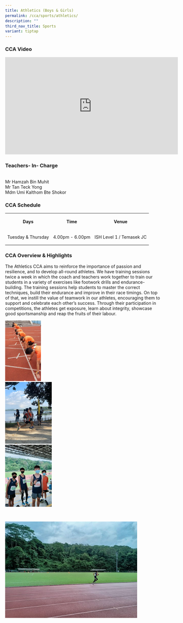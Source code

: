 ```yaml
---
title: Athletics (Boys & Girls)
permalink: /cca/sports/athletics/
description: ""
third_nav_title: Sports
variant: tiptap
---
```

<h3>CCA Video</h3><div class="iframe-wrapper"><iframe height="315" width="560" allowfullscreen="true" frameborder="0" src="https://www.youtube.com/embed/rmbZLIUx1to"></iframe></div><h3>Teachers- In- Charge</h3><p><br>Mr Hamzah Bin Muhit<br>Mr Tan Teck Yong <br>Mdm Umi Kalthom Bte Shokor</p><h3>CCA Schedule</h3><table><tbody><tr><th rowspan="1" colspan="1"><p>Days</p></th><th rowspan="1" colspan="1"><p>Time</p></th><th rowspan="1" colspan="1"><p>Venue</p></th></tr><tr><td rowspan="1" colspan="1"><p>Tuesday &amp; Thursday</p></td><td rowspan="1" colspan="1"><p>4.00pm - 6.00pm</p></td><td rowspan="1" colspan="1"><p>ISH Level 1 / Temasek JC</p></td></tr></tbody></table><h3>CCA Overview &amp; Highlights</h3><p>The Athletics CCA aims to reinforce the importance of passion and resilience, and to develop all-round athletes. We have training sessions twice a week in which the coach and teachers work together to train our students in a variety of exercises like footwork drills and endurance-building. The training sessions help students to master the correct techniques, build their endurance and improve in their race timings. On top of that, we instill the value of teamwork in our athletes, encouraging them to support and celebrate each other’s success. Through their participation in competitions, the athletes get exposure, learn about integrity, showcase good sportsmanship and reap the fruits of their labour.</p><div class="isomer-image-wrapper"><img style="width:23%;margin-right:15px;" height="auto" width="100%" src="/images/Athletics_01.jpg"></div><div class="isomer-image-wrapper"><img style="width:30%;margin-right:15px;" height="auto" width="100%" src="/images/Athletics_02.png"></div><div class="isomer-image-wrapper"><img style="width:30%;margin-right:15px;" height="auto" width="100%" src="/images/Athletics_04.jpg"></div><p><br></p><div class="isomer-image-wrapper"><img style="width:85%" height="auto" width="100%" src="/images/Athletics_03.jpg"></div><p></p>